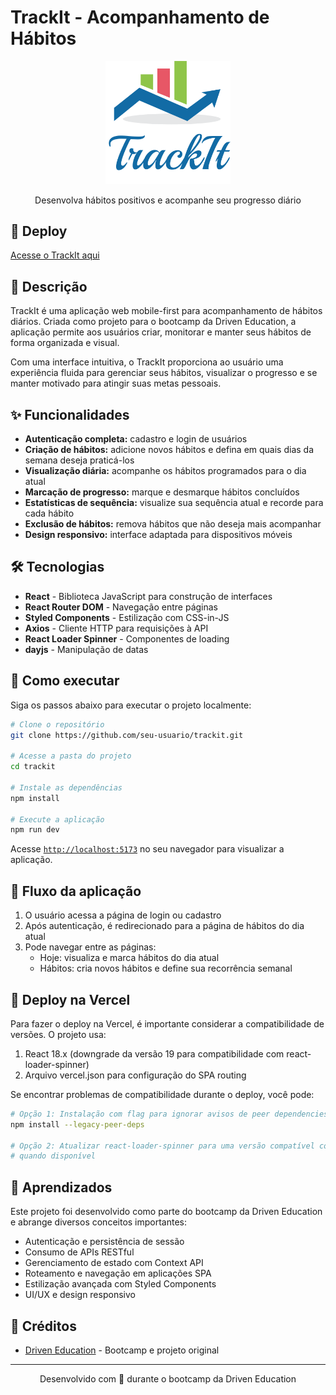 # TrackIt - Acompanhamento de Hábitos

<div align="center">
  <img src="src/assets/logo-login.svg" alt="TrackIt Logo" width="200px" />
  <p>Desenvolva hábitos positivos e acompanhe seu progresso diário</p>
</div>

## 📱 Deploy

[Acesse o TrackIt aqui](#)

## 📝 Descrição

TrackIt é uma aplicação web mobile-first para acompanhamento de hábitos diários. Criada como projeto para o bootcamp da Driven Education, a aplicação permite aos usuários criar, monitorar e manter seus hábitos de forma organizada e visual.

Com uma interface intuitiva, o TrackIt proporciona ao usuário uma experiência fluida para gerenciar seus hábitos, visualizar o progresso e se manter motivado para atingir suas metas pessoais.

## ✨ Funcionalidades

- **Autenticação completa:** cadastro e login de usuários
- **Criação de hábitos:** adicione novos hábitos e defina em quais dias da semana deseja praticá-los
- **Visualização diária:** acompanhe os hábitos programados para o dia atual
- **Marcação de progresso:** marque e desmarque hábitos concluídos
- **Estatísticas de sequência:** visualize sua sequência atual e recorde para cada hábito
- **Exclusão de hábitos:** remova hábitos que não deseja mais acompanhar
- **Design responsivo:** interface adaptada para dispositivos móveis

## 🛠️ Tecnologias

- **React** - Biblioteca JavaScript para construção de interfaces
- **React Router DOM** - Navegação entre páginas
- **Styled Components** - Estilização com CSS-in-JS
- **Axios** - Cliente HTTP para requisições à API
- **React Loader Spinner** - Componentes de loading
- **dayjs** - Manipulação de datas

## 🚀 Como executar

Siga os passos abaixo para executar o projeto localmente:

```bash
# Clone o repositório
git clone https://github.com/seu-usuario/trackit.git

# Acesse a pasta do projeto
cd trackit

# Instale as dependências
npm install

# Execute a aplicação
npm run dev
```

Acesse [`http://localhost:5173`](http://localhost:5173) no seu navegador para visualizar a aplicação.

## 🔄 Fluxo da aplicação

1. O usuário acessa a página de login ou cadastro
2. Após autenticação, é redirecionado para a página de hábitos do dia atual
3. Pode navegar entre as páginas:
   - Hoje: visualiza e marca hábitos do dia atual
   - Hábitos: cria novos hábitos e define sua recorrência semanal

## 🚀 Deploy na Vercel

Para fazer o deploy na Vercel, é importante considerar a compatibilidade de versões. O projeto usa:

1. React 18.x (downgrade da versão 19 para compatibilidade com react-loader-spinner)
2. Arquivo vercel.json para configuração do SPA routing

Se encontrar problemas de compatibilidade durante o deploy, você pode:

```bash
# Opção 1: Instalação com flag para ignorar avisos de peer dependencies
npm install --legacy-peer-deps

# Opção 2: Atualizar react-loader-spinner para uma versão compatível com React 19
# quando disponível
```

## 🧠 Aprendizados

Este projeto foi desenvolvido como parte do bootcamp da Driven Education e abrange diversos conceitos importantes:

- Autenticação e persistência de sessão
- Consumo de APIs RESTful
- Gerenciamento de estado com Context API
- Roteamento e navegação em aplicações SPA
- Estilização avançada com Styled Components
- UI/UX e design responsivo

## 🤝 Créditos

- [Driven Education](https://www.driven.com.br/) - Bootcamp e projeto original

---

<p align="center">Desenvolvido com 💙 durante o bootcamp da Driven Education</p>
